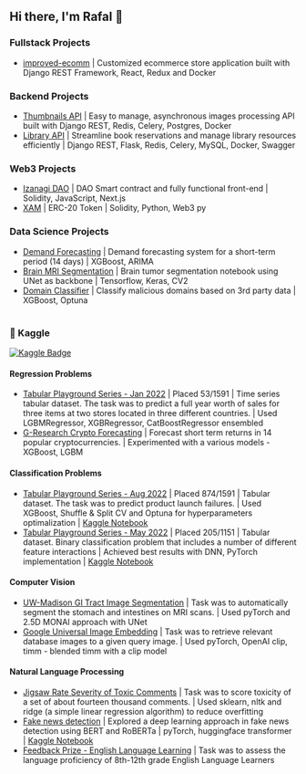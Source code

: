 ## Hi there, I'm Rafal 👋

### Fullstack Projects
- [improved-ecomm](https://github.com/popraf/improved-ecomm) | Customized ecommerce store application built with Django REST Framework, React, Redux and Docker

### Backend Projects
- [Thumbnails API](https://github.com/popraf/hexocean-django-recruitment-task) | Easy to manage, asynchronous images processing API built with Django REST, Redis, Celery, Postgres, Docker
- [Library API](https://github.com/popraf/optimo) | Streamline book reservations and manage library resources efficiently | Django REST, Flask, Redis, Celery, MySQL, Docker, Swagger

### Web3 Projects
- [Izanagi DAO](https://github.com/popraf/izanagi_dao) | DAO Smart contract and fully functional front-end | Solidity, JavaScript, Next.js
- [XAM](https://github.com/popraf/xam) | ERC-20 Token | Solidity, Python, Web3 py

### Data Science Projects
- [Demand Forecasting](https://github.com/popraf/Demand-Forecasting) | Demand forecasting system for a short-term period (14 days) | XGBoost, ARIMA
- [Brain MRI Segmentation](https://github.com/popraf/Brain-MRI-Segmentation-Tensorflow) | Brain tumor segmentation notebook using UNet as backbone | Tensorflow, Keras, CV2
- [Domain Classifier](https://github.com/popraf/domain_classifier) | Classify malicious domains based on 3rd party data | XGBoost, Optuna

#

### 🤖 Kaggle
[![Kaggle Badge](https://img.shields.io/badge/-kottoz-teal?style=flat&logo=kaggle&logoColor=deepblue&link=https://www.kaggle.com/kottoz)](https://www.kaggle.com/kottoz)

#### Regression Problems
- [Tabular Playground Series - Jan 2022](https://www.kaggle.com/competitions/tabular-playground-series-jan-2022) | Placed 53/1591 | Time series tabular dataset. The task was to predict a full year worth of sales for three items at two stores located in three different countries. | Used LGBMRegressor, XGBRegressor, CatBoostRegressor ensembled
- [G-Research Crypto Forecasting](https://www.kaggle.com/competitions/g-research-crypto-forecasting) | Forecast short term returns in 14 popular cryptocurrencies. | Experimented with a various models - XGBoost, LGBM

#### Classification Problems
- [Tabular Playground Series - Aug 2022](https://www.kaggle.com/competitions/tabular-playground-series-aug-2022) | Placed 874/1591 | Tabular dataset. The task was to predict product launch failures. | Used XGBoost, Shuffle & Split CV and Optuna for hyperparameters optimalization | [Kaggle Notebook](https://www.kaggle.com/code/kottoz/xgboost-shuffle-split-cv-optuna)
- [Tabular Playground Series - May 2022](https://www.kaggle.com/competitions/tabular-playground-series-may-2022) | Placed 205/1151 | Tabular dataset. Binary classification problem that includes a number of different feature interactions | Achieved best results with DNN, PyTorch implementation | [Kaggle Notebook](https://www.kaggle.com/code/kottoz/tps-may22-pytorch/notebook)

#### Computer Vision
- [UW-Madison GI Tract Image Segmentation](https://www.kaggle.com/competitions/uw-madison-gi-tract-image-segmentation) | Task was to automatically segment the stomach and intestines on MRI scans. | Used pyTorch and 2.5D MONAI approach with UNet
- [Google Universal Image Embedding](https://www.kaggle.com/competitions/google-universal-image-embedding) | Task was to retrieve relevant database images to a given query image. | Used pyTorch, OpenAI clip, timm - blended timm with a clip model

#### Natural Language Processing
- [Jigsaw Rate Severity of Toxic Comments](https://www.kaggle.com/competitions/jigsaw-toxic-severity-rating) | Task was to score toxicity of a set of about fourteen thousand comments. | Used sklearn, nltk and ridge (a simple linear regression algorithm) to reduce overfitting
- [Fake news detection](https://www.kaggle.com/datasets/saurabhshahane/fake-news-classification) | Explored a deep learning approach in fake news detection using BERT and RoBERTa | pyTorch, huggingface transformer | [Kaggle Notebook](https://www.kaggle.com/kottoz/fake-news-detection-bert-roberta-pytorch)
- [Feedback Prize - English Language Learning](https://www.kaggle.com/competitions/feedback-prize-english-language-learning) | Task was to assess the language proficiency of 8th-12th grade English Language Learners
